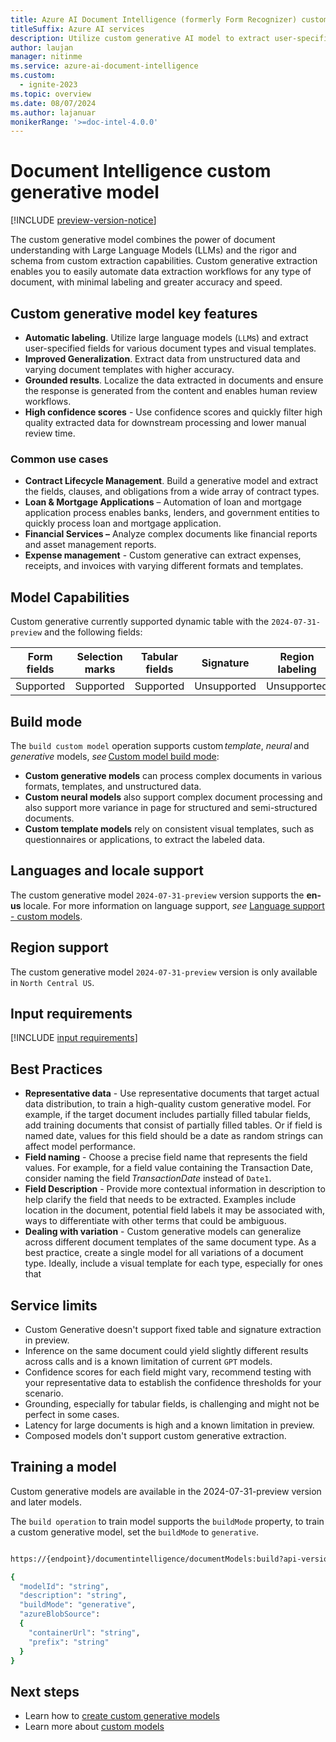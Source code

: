 ```yaml
---
title: Azure AI Document Intelligence (formerly Form Recognizer) custom generative field extraction
titleSuffix: Azure AI services
description: Utilize custom generative AI model to extract user-specified fields from documents across a wide variety of visual templates.
author: laujan
manager: nitinme
ms.service: azure-ai-document-intelligence
ms.custom:
  - ignite-2023
ms.topic: overview
ms.date: 08/07/2024
ms.author: lajanuar
monikerRange: '>=doc-intel-4.0.0'
---
```


# Document Intelligence custom generative model

[!INCLUDE [preview-version-notice](includes/preview-notice.md)]

The custom generative model combines the power of document understanding with Large Language Models (LLMs) and the rigor and schema from custom extraction capabilities. Custom generative extraction enables you to easily automate data extraction workflows for any type of document, with minimal labeling and greater accuracy and speed.

## Custom generative model key features

* **Automatic labeling**. Utilize large language models (`LLM`s) and extract user-specified fields for various document types and visual templates.
* **Improved Generalization**. Extract data from unstructured data and varying document templates with higher accuracy.
* **Grounded results**. Localize the data extracted in documents and ensure the response is generated from the content and enables human review workflows.
* **High confidence scores** - Use confidence scores and quickly filter high quality extracted data for downstream processing and lower manual review time.

### Common use cases

* **Contract Lifecycle Management**. Build a generative model and extract the fields, clauses, and obligations from a wide array of contract types.  
* **Loan & Mortgage Applications** – Automation of loan and mortgage application process enables banks, lenders, and government entities to quickly process loan and mortgage application.  
* **Financial Services –** Analyze complex documents like financial reports and asset management reports.
* **Expense management** - Custom generative can extract expenses, receipts, and invoices with varying different formats and templates.  

## Model Capabilities  

Custom generative currently supported dynamic table with the `2024-07-31-preview` and the following fields:

| Form fields | Selection marks | Tabular fields | Signature | Region labeling | Overlapping fields |
|:--:|:--:|:--:|:--:|:--:|:--:|
|Supported| Supported |Supported| Unsupported |Unsupported |Supported|

## Build mode  

The `build custom model` operation supports custom _template_, _neural_ and _generative_ models, _see_ [Custom model build mode](concept-custom?0#build-mode):

* **Custom generative models** can process complex documents in various formats, templates, and unstructured data.
* **Custom neural models** also support complex document processing and also support more variance in page for structured and semi-structured documents.
* **Custom template models** rely on consistent visual templates, such as questionnaires or applications, to extract the labeled data.

## Languages and locale support

The custom generative model `2024-07-31-preview` version supports the **en-us** locale. For more information on language support, *see* [Language support - custom models](language-support-custom.md).

## Region support

The custom generative model `2024-07-31-preview` version is only available in `North Central US`.  

## Input requirements 

[!INCLUDE [input requirements](./includes/input-requirements.md)]

## Best Practices  

* **Representative data** - Use representative documents that target actual data distribution, to train a high-quality custom generative model. For example, if the target document includes partially filled tabular fields, add training documents that consist of partially filled tables. Or if field is named date, values for this field should be a date as random strings can affect model performance.
* **Field naming** - Choose a precise field name that represents the field values. For example, for a field value containing the Transaction Date, consider naming the field _TransactionDate_ instead of `Date1`.
* **Field Description** \- Provide more contextual information in description to help clarify the field that needs to be extracted. Examples include location in the document, potential field labels it may be associated with, ways to differentiate with other terms that could be ambiguous.  
* **Dealing with variation** - Custom generative models can generalize across different document templates of the same document type. As a best practice, create a single model for all variations of a document type. Ideally, include a visual template for each type, especially for ones that 

## Service limits

* Custom Generative doesn't support fixed table and signature extraction in preview.  
* Inference on the same document could yield slightly different results across calls and is a known limitation of current `GPT` models.
* Confidence scores for each field might vary, recommend testing with your representative data to establish the confidence thresholds for your scenario.
* Grounding, especially for tabular fields, is challenging and might not be perfect in some cases.  
* Latency for large documents is high and a known limitation in preview.
* Composed models don't support custom generative extraction.

## Training a model  

Custom generative models are available in the 2024-07-31-preview version and later models.

The `build operation` to train model supports the ```buildMode``` property, to train a custom generative model, set the ```buildMode``` to ```generative```.

```bash

https://{endpoint}/documentintelligence/documentModels:build?api-version=2024-07-31-preview

{
  "modelId": "string",
  "description": "string",
  "buildMode": "generative",
  "azureBlobSource":
  {
    "containerUrl": "string",
    "prefix": "string"
  }
}

```

## Next steps

* Learn how to [create custom generative models](how-to-guides/build-train-custom-generative-model.md)
* Learn more about [custom models](concept-custom.md)

